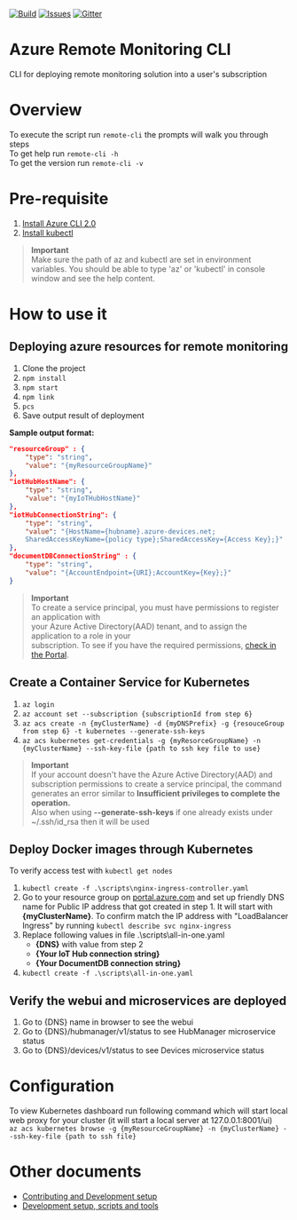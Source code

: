 [![Build][build-badge]][build-url]
[![Issues][issues-badge]][issues-url]
[![Gitter][gitter-badge]][gitter-url]

Azure Remote Monitoring CLI
=================

CLI for deploying remote monitoring solution into a user's subscription

Overview
========

To execute the script run `remote-cli` the prompts will walk you through steps \
To get help run `remote-cli -h` \
To get the version run `remote-cli -v`

Pre-requisite
=============

1) [Install Azure CLI 2.0](https://docs.microsoft.com/en-us/cli/azure/install-azure-cli)
2) [Install kubectl](https://kubernetes.io/docs/tasks/tools/install-kubectl/)

> **Important** \
Make sure the path of az and kubectl are set in environment variables. You should be able to type 'az' or 'kubectl' in console window and see the help content.

How to use it
=============

## Deploying azure resources for remote monitoring
1) Clone the project
2) `npm install`
3) `npm start`
4) `npm link`
5) `pcs`
6) Save output result of deployment

**Sample output format:**
```json
"resourceGroup" : {
    "type": "string",
    "value": "{myResourceGroupName}"
},
"iotHubHostName": {
    "type": "string",
    "value": "{myIoTHubHostName}"
},
"iotHubConnectionString": {
    "type": "string",
    "value": "{HostName={hubname}.azure-devices.net;
    SharedAccessKeyName={policy type};SharedAccessKey={Access Key};}"
},
"documentDBConnectionString" : {
    "type": "string",
    "value": "{AccountEndpoint={URI};AccountKey={Key};}"
}
```

> **Important** \
To create a service principal, you must have permissions to register an application with \
your Azure Active Directory(AAD) tenant, and to assign the application to a role in your \
subscription. To see if you have the required permissions, [check in the Portal](https://docs.microsoft.com/en-us/azure/azure-resource-manager/resource-group-create-service-principal-portal#required-permissions).

## Create a Container Service for Kubernetes
1) `az login`
2) `az account set --subscription {subscriptionId from step 6}`
3) `az acs create -n {myClusterName} -d {myDNSPrefix} -g {resouceGroup from step 6} -t kubernetes --generate-ssh-keys`
4) `az acs kubernetes get-credentials -g {myResorceGroupName} -n {myClusterName} --ssh-key-file {path to ssh key file to use}`

> **Important** \
If your account doesn't have the Azure Active Directory(AAD) and subscription permissions to create a service principal, the command generates an error similar to **Insufficient privileges to complete the operation.** \
Also when using **--generate-ssh-keys** if one already exists under ~/.ssh/id_rsa then it will be used


## Deploy Docker images through Kubernetes
To verify access test with `kubectl get nodes`
1) `kubectl create -f .\scripts\nginx-ingress-controller.yaml`
2) Go to your resource group on [portal.azure.com](http://portal.azure.com) and set up friendly DNS name for Public IP address that got created in step 1. It will start with **{myClusterName}**. To confirm match the IP address with "LoadBalancer Ingress" by running `kubectl describe svc nginx-ingress`
3) Replace following values in file .\scripts\all-in-one.yaml
    * **{DNS}** with value from step 2
    * **{Your IoT Hub connection string}**
    * **{Your DocumentDB connection string}**
4) `kubectl create -f .\scripts\all-in-one.yaml`

## Verify the webui and microservices are deployed
1) Go to {DNS} name in browser to see the webui
2) Go to {DNS}/hubmanager/v1/status to see HubManager microservice status
3) Go to {DNS}/devices/v1/status to see Devices microservice status

Configuration
=============

To view Kubernetes dashboard run following command which will start local web proxy for your cluster (it will start a local server at 127.0.0.1:8001/ui) \
`az acs kubernetes browse -g {myResourceGroupName} -n {myClusterName} --ssh-key-file {path to ssh file}`

Other documents
===============

* [Contributing and Development setup](CONTRIBUTING.md)
* [Development setup, scripts and tools](DEVELOPMENT.md)

[build-badge]: https://img.shields.io/travis/Azure/azure-remote-monitoring-cli.svg
[build-url]: https://travis-ci.com/Azure/azure-remote-monitoring-cli
[issues-badge]: https://img.shields.io/github/issues/azure/azure-remote-monitoring-cli.svg
[issues-url]: https://github.com/azure/azure-remote-monitoring-cli/issues
[gitter-badge]: https://img.shields.io/gitter/room/azure/iot-pcs.js.svg
[gitter-url]: https://gitter.im/azure/iot-pcs
